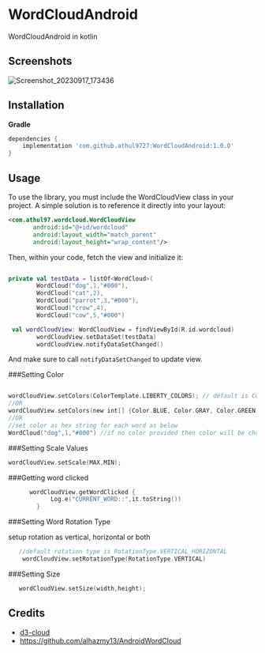 # WordCloudAndroid
WordCloudAndroid in kotlin

## Screenshots

![Screenshot_20230917_173436](https://github.com/athul9727/WordCloudAndroid/assets/99319393/6cfcb310-d512-4c48-854c-59058994c238)

## Installation

**Gradle**

```gradle
dependencies {
    implementation 'com.github.athul9727:WordCloudAndroid:1.0.0'
}
```

## Usage
To use the library, you must include the WordCloudView class in your project. A simple solution is to reference it directly into your layout:

```xml
<com.athul97.wordcloud.WordCloudView
       android:id="@+id/wordcloud"
       android:layout_width="match_parent"
       android:layout_height="wrap_content"/>
```

Then, within your code, fetch the view and initialize it:

```kotlin

private val testData = listOf<WordCloud>(
        WordCloud("dog",1,"#000"),
        WordCloud("cat",2),
        WordCloud("parrot",3,"#000"),
        WordCloud("crow",4),
        WordCloud("cow",5,"#000")

 val wordCloudView: WordCloudView = findViewById(R.id.wordcloud)
        wordCloudView.setDataSet(testData)
        wordCloudView.notifyDataSetChanged()
```

And make sure to call `notifyDataSetChanged` to update view.

###Setting Color

```kotlin

wordCloudView.setColors(ColorTemplate.LIBERTY_COLORS); // default is ColorTemplate.MATERIAL_COLORS
//OR
wordCloudView.setColors(new int[] {Color.BLUE, Color.GRAY, Color.GREEN, Color.CYAN });
//OR
//set color as hex string for each word as below
WordCloud("dog",1,"#000") //if no color provided then color will be choosen from ColorTemplate 

```
###Setting Scale Values

```kotlin
wordCloudView.setScale(MAX,MIN);
```
###Getting word clicked

```kotlin
      wordCloudView.getWordClicked {
            Log.e("CURRENT_WORD::",it.toString())
        }
```

###Setting Word Rotation Type

setup rotation as vertical, horizontal or both

```kotlin
   //default rotation type is RotationType.VERTICAL_HORIZONTAL
    wordCloudView.setRotationType(RotationType.VERTICAL)
```

###Setting Size

```kotlin
   wordCloudView.setSize(width,height);
```

## Credits
- [d3-cloud](https://github.com/jasondavies/d3-cloud)
- https://github.com/alhazmy13/AndroidWordCloud



